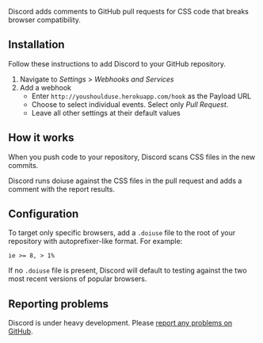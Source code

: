 Discord adds comments to GitHub pull requests for CSS code that breaks browser
compatibility.

## Installation

Follow these instructions to add Discord to your GitHub repository.

1. Navigate to *Settings* > *Webhooks and Services*
2. Add a webhook
    * Enter `http://youshoulduse.herokuapp.com/hook` as the Payload URL
    * Choose to select individual events. Select only *Pull Request*.
    * Leave all other settings at their default values

## How it works

When you push code to your repository, Discord scans CSS files in the new
commits.

Discord runs doiuse against the CSS files in the pull request and adds a comment
with the report results.

## Configuration

To target only specific browsers, add a `.doiuse` file to the root of your
repository with autoprefixer-like format. For example:

`ie >= 8, > 1%`

If no `.doiuse` file is present, Discord will default to testing against
the two most recent versions of popular browsers.

## Reporting problems

Discord is under heavy development. Please [report any problems on GitHub](https://github.com/mdn/Discord/issues).
